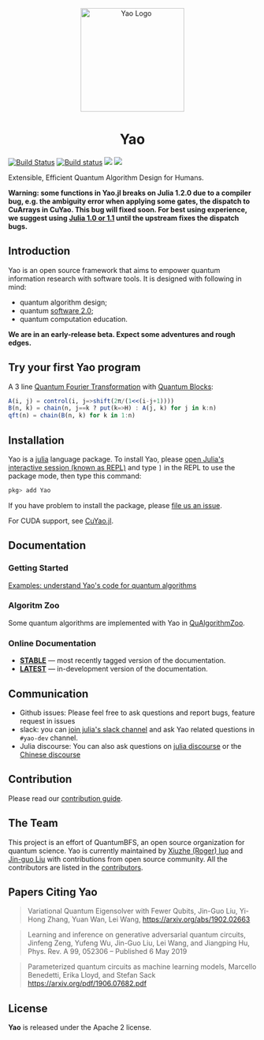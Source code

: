 <div align="center"> <img
src="https://rawgit.com/QuantumBFS/Yao.jl/master/docs/src/assets/logo.svg"
alt="Yao Logo" width="210"></img>
<h1>Yao</h1>
</div>


[![Build Status](https://travis-ci.org/QuantumBFS/Yao.jl.svg?branch=master)](https://travis-ci.org/QuantumBFS/Yao.jl)
[![Build status](https://ci.appveyor.com/api/projects/status/kjagpnqoetugmuxt?svg=true)](https://ci.appveyor.com/project/Roger-luo/yao-jl)
[![](https://img.shields.io/badge/docs-stable-blue.svg)](https://QuantumBFS.github.io/Yao.jl/stable)
[![](https://img.shields.io/badge/docs-latest-blue.svg)](https://QuantumBFS.github.io/Yao.jl/latest)

Extensible, Efficient Quantum Algorithm Design for Humans.

**Warning: some functions in Yao.jl breaks on Julia 1.2.0 due to a compiler bug, e.g. the ambiguity error when applying some gates, the dispatch to CuArrays in CuYao. This bug will fixed soon. For best using experience, we suggest using [Julia 1.0 or 1.1](https://julialang.org/downloads/) until the upstream fixes the dispatch bugs.**

## Introduction

Yao is an open source framework that aims to empower quantum information research with software tools. It is designed with following in mind:

- quantum algorithm design;
- quantum [software 2.0](https://medium.com/@karpathy/software-2-0-a64152b37c35);
- quantum computation education.

**We are in an early-release beta. Expect some adventures and rough edges.**

## Try your first Yao program

A 3 line [Quantum Fourier Transformation](https://quantumbfs.github.io/Yao.jl/latest/examples/QFT/) with [Quantum Blocks](https://quantumbfs.github.io/Yao.jl/latest/man/blocks/):

```julia
A(i, j) = control(i, j=>shift(2π/(1<<(i-j+1))))
B(n, k) = chain(n, j==k ? put(k=>H) : A(j, k) for j in k:n)
qft(n) = chain(B(n, k) for k in 1:n)
```

## Installation

Yao is a [julia](https://julialang.org/) language package. To install Yao, please [open Julia's interactive session (known as REPL)](https://docs.julialang.org/en/v1/manual/getting-started/) and type `]` in the REPL to use the package mode, then type this command:

```julia
pkg> add Yao
```

If you have problem to install the package, please [file us an issue](https://github.com/QuantumBFS/Yao.jl/issues/new).

For CUDA support, see [CuYao.jl](https://github.com/QuantumBFS/CuYao.jl).

## Documentation

### Getting Started

[Examples: understand Yao's code for quantum algorithms](https://quantumbfs.github.io/Yao.jl/stable/#Getting-Started-1)

### Algoritm Zoo

Some quantum algorithms are implemented with Yao in [QuAlgorithmZoo](https://github.com/QuantumBFS/QuAlgorithmZoo.jl).

### Online Documentation

- [**STABLE**](https://quantumbfs.github.io/Yao.jl/stable) — most recently tagged version of the documentation.
- [**LATEST**](https://quantumbfs.github.io/Yao.jl/latest) — in-development version of the documentation.

## Communication

- Github issues: Please feel free to ask questions and report bugs, feature request in issues
- slack: you can [join julia's slack channel](https://slackinvite.julialang.org/) and ask Yao related questions in `#yao-dev` channel.
- Julia discourse: You can also ask questions on [julia discourse](https://discourse.julialang.org/) or the [Chinese discourse](https://discourse.juliacn.com/)

## Contribution

Please read our [contribution guide](https://github.com/QuantumBFS/Yao.jl/blob/master/CONTRIBUTING.md).

## The Team

This project is an effort of QuantumBFS, an open source organization for quantum science. Yao is currently maintained by [Xiuzhe (Roger) luo](https://github.com/Roger-luo) and [Jin-guo Liu](https://github.com/GiggleLiu) with contributions from open source community. All the contributors are listed in the [contributors](https://github.com/QuantumBFS/Yao.jl/graphs/contributors).

## Papers Citing Yao

> Variational Quantum Eigensolver with Fewer Qubits,
> Jin-Guo Liu, Yi-Hong Zhang, Yuan Wan, Lei Wang,
> https://arxiv.org/abs/1902.02663

> Learning and inference on generative adversarial quantum circuits,
> Jinfeng Zeng, Yufeng Wu, Jin-Guo Liu, Lei Wang, and Jiangping Hu,
> Phys. Rev. A 99, 052306 – Published 6 May 2019

> Parameterized quantum circuits as machine learning models,
> Marcello Benedetti, Erika Lloyd, and Stefan Sack
> https://arxiv.org/pdf/1906.07682.pdf

## License

**Yao** is released under the Apache 2 license.
